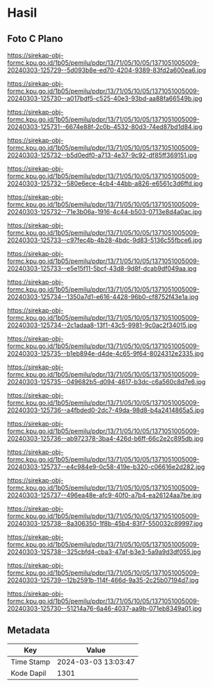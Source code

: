 # Hasil

## Foto C Plano

https://sirekap-obj-formc.kpu.go.id/1b05/pemilu/pdpr/13/71/05/10/05/1371051005009-20240303-125729--5d093b8e-ed70-4204-9389-83fd2a600ea6.jpg

https://sirekap-obj-formc.kpu.go.id/1b05/pemilu/pdpr/13/71/05/10/05/1371051005009-20240303-125730--a017bdf5-c525-40e3-93bd-aa88fa66549b.jpg

https://sirekap-obj-formc.kpu.go.id/1b05/pemilu/pdpr/13/71/05/10/05/1371051005009-20240303-125731--6674e88f-2c0b-4532-80d3-74ed87bd1d84.jpg

https://sirekap-obj-formc.kpu.go.id/1b05/pemilu/pdpr/13/71/05/10/05/1371051005009-20240303-125732--b5d0edf0-a713-4e37-9c92-df85ff369151.jpg

https://sirekap-obj-formc.kpu.go.id/1b05/pemilu/pdpr/13/71/05/10/05/1371051005009-20240303-125732--580e6ece-4cb4-44bb-a826-e6561c3d6ffd.jpg

https://sirekap-obj-formc.kpu.go.id/1b05/pemilu/pdpr/13/71/05/10/05/1371051005009-20240303-125732--71e3b06a-1916-4c44-b503-0713e8d4a0ac.jpg

https://sirekap-obj-formc.kpu.go.id/1b05/pemilu/pdpr/13/71/05/10/05/1371051005009-20240303-125733--c97fec4b-4b28-4bdc-9d83-5136c55fbce6.jpg

https://sirekap-obj-formc.kpu.go.id/1b05/pemilu/pdpr/13/71/05/10/05/1371051005009-20240303-125733--e5e15f11-5bcf-43d8-9d8f-dcab9df049aa.jpg

https://sirekap-obj-formc.kpu.go.id/1b05/pemilu/pdpr/13/71/05/10/05/1371051005009-20240303-125734--1350a7d1-e616-4428-96b0-cf8752f43e1a.jpg

https://sirekap-obj-formc.kpu.go.id/1b05/pemilu/pdpr/13/71/05/10/05/1371051005009-20240303-125734--2c1adaa8-13f1-43c5-9981-9c0ac2f34015.jpg

https://sirekap-obj-formc.kpu.go.id/1b05/pemilu/pdpr/13/71/05/10/05/1371051005009-20240303-125735--b1eb894e-d4de-4c65-9f64-8024312e2335.jpg

https://sirekap-obj-formc.kpu.go.id/1b05/pemilu/pdpr/13/71/05/10/05/1371051005009-20240303-125735--049682b5-d094-4617-b3dc-c6a560c8d7e6.jpg

https://sirekap-obj-formc.kpu.go.id/1b05/pemilu/pdpr/13/71/05/10/05/1371051005009-20240303-125736--a4fbded0-2dc7-49da-98d8-b4a2414865a5.jpg

https://sirekap-obj-formc.kpu.go.id/1b05/pemilu/pdpr/13/71/05/10/05/1371051005009-20240303-125736--ab972378-3ba4-426d-b6ff-66c2e2c895db.jpg

https://sirekap-obj-formc.kpu.go.id/1b05/pemilu/pdpr/13/71/05/10/05/1371051005009-20240303-125737--e4c984e9-0c58-419e-b320-c06616e2d282.jpg

https://sirekap-obj-formc.kpu.go.id/1b05/pemilu/pdpr/13/71/05/10/05/1371051005009-20240303-125737--496ea48e-afc9-40f0-a7b4-ea26124aa7be.jpg

https://sirekap-obj-formc.kpu.go.id/1b05/pemilu/pdpr/13/71/05/10/05/1371051005009-20240303-125738--8a306350-1f8b-45b4-83f7-550032c89997.jpg

https://sirekap-obj-formc.kpu.go.id/1b05/pemilu/pdpr/13/71/05/10/05/1371051005009-20240303-125738--325cbfd4-cba3-47af-b3e3-5a9a9d3df055.jpg

https://sirekap-obj-formc.kpu.go.id/1b05/pemilu/pdpr/13/71/05/10/05/1371051005009-20240303-125739--12b2591b-114f-466d-9a35-2c25b07194d7.jpg

https://sirekap-obj-formc.kpu.go.id/1b05/pemilu/pdpr/13/71/05/10/05/1371051005009-20240303-125730--51214a76-6a46-4037-aa9b-071eb8349a01.jpg


## Metadata

| Key        | Value               |
| ---------- | ------------------- |
| Time Stamp | 2024-03-03 13:03:47 |
| Kode Dapil | 1301                |



